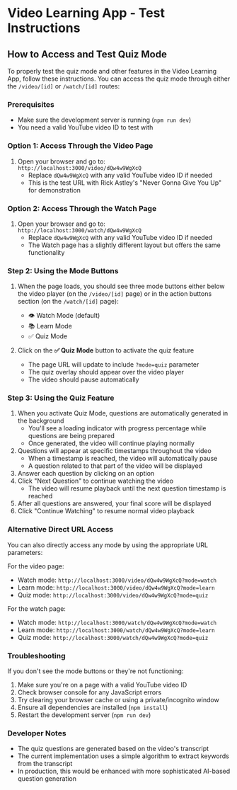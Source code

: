 # Video Learning App - Test Instructions

## How to Access and Test Quiz Mode

To properly test the quiz mode and other features in the Video Learning App, follow these instructions. You can access the quiz mode through either the `/video/[id]` or `/watch/[id]` routes:

### Prerequisites
- Make sure the development server is running (`npm run dev`)
- You need a valid YouTube video ID to test with

### Option 1: Access Through the Video Page
1. Open your browser and go to: `http://localhost:3000/video/dQw4w9WgXcQ`
   - Replace `dQw4w9WgXcQ` with any valid YouTube video ID if needed
   - This is the test URL with Rick Astley's "Never Gonna Give You Up" for demonstration

### Option 2: Access Through the Watch Page
1. Open your browser and go to: `http://localhost:3000/watch/dQw4w9WgXcQ`
   - Replace `dQw4w9WgXcQ` with any valid YouTube video ID if needed
   - The Watch page has a slightly different layout but offers the same functionality

### Step 2: Using the Mode Buttons
1. When the page loads, you should see three mode buttons either below the video player (on the `/video/[id]` page) or in the action buttons section (on the `/watch/[id]` page):
   - 👁️ Watch Mode (default)
   - 📚 Learn Mode
   - ✅ Quiz Mode

2. Click on the **✅ Quiz Mode** button to activate the quiz feature
   - The page URL will update to include `?mode=quiz` parameter
   - The quiz overlay should appear over the video player
   - The video should pause automatically

### Step 3: Using the Quiz Feature
1. When you activate Quiz Mode, questions are automatically generated in the background
   - You'll see a loading indicator with progress percentage while questions are being prepared
   - Once generated, the video will continue playing normally
2. Questions will appear at specific timestamps throughout the video
   - When a timestamp is reached, the video will automatically pause
   - A question related to that part of the video will be displayed
3. Answer each question by clicking on an option
4. Click "Next Question" to continue watching the video
   - The video will resume playback until the next question timestamp is reached
5. After all questions are answered, your final score will be displayed
6. Click "Continue Watching" to resume normal video playback

### Alternative Direct URL Access
You can also directly access any mode by using the appropriate URL parameters:

For the video page:
- Watch mode: `http://localhost:3000/video/dQw4w9WgXcQ?mode=watch`
- Learn mode: `http://localhost:3000/video/dQw4w9WgXcQ?mode=learn`
- Quiz mode: `http://localhost:3000/video/dQw4w9WgXcQ?mode=quiz`

For the watch page:
- Watch mode: `http://localhost:3000/watch/dQw4w9WgXcQ?mode=watch`
- Learn mode: `http://localhost:3000/watch/dQw4w9WgXcQ?mode=learn`
- Quiz mode: `http://localhost:3000/watch/dQw4w9WgXcQ?mode=quiz`

### Troubleshooting
If you don't see the mode buttons or they're not functioning:
1. Make sure you're on a page with a valid YouTube video ID
2. Check browser console for any JavaScript errors
3. Try clearing your browser cache or using a private/incognito window
4. Ensure all dependencies are installed (`npm install`)
5. Restart the development server (`npm run dev`)

### Developer Notes
- The quiz questions are generated based on the video's transcript
- The current implementation uses a simple algorithm to extract keywords from the transcript
- In production, this would be enhanced with more sophisticated AI-based question generation